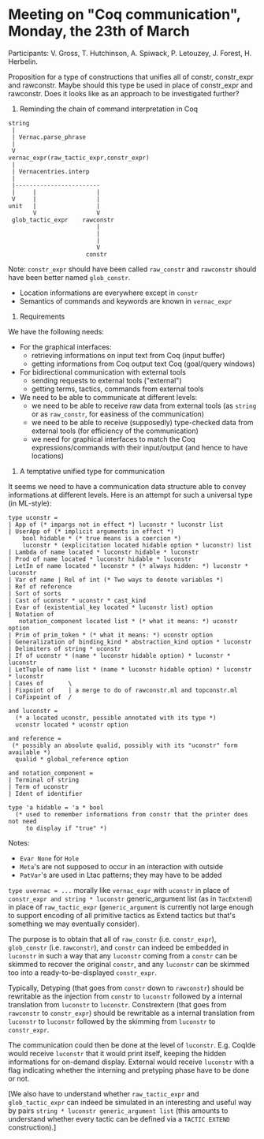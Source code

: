 Meeting on "Coq communication", Monday, the 23th of March
=========================================================

Participants: V. Gross, T. Hutchinson, A. Spiwack, P. Letouzey, J. Forest, H. Herbelin.

Proposition for a type of constructions that unifies all of constr, constr\_expr and rawconstr. Maybe should this type be used in place of constr\_expr and rawconstr. Does it looks like as an approach to be investigated further?

1.  Reminding the chain of command interpretation in Coq

<!-- -->

    string
     |
     | Vernac.parse_phrase
     |
     V
    vernac_expr(raw_tactic_expr,constr_expr)
     |
     | Vernacentries.interp
     |
     |------------------------
     |     |                 |
     V     |                 |
    unit   |                 |
           V                 V
     glob_tactic_expr    rawconstr
                             |
                             |
                             |
                             V
                          constr

Note: `constr_expr` should have been called `raw_constr` and `rawconstr` should have been better named `glob_constr`.

-   Location informations are everywhere except in `constr`
-   Semantics of commands and keywords are known in `vernac_expr`

1.  Requirements

We have the following needs:

-   For the graphical interfaces:
    -   retrieving informations on input text from Coq (input buffer)
    -   getting informations from Coq output text Coq (goal/query windows)
-   For bidirectional communication with external tools
    -   sending requests to external tools ("external")
    -   getting terms, tactics, commands from external tools
-   We need to be able to communicate at different levels:
    -   we need to be able to receive raw data from external tools (as `string` or as `raw_constr`, for easiness of the communication)
    -   we need to be able to receive (supposedly) type-checked data from external tools (for efficiency of the communication)
    -   we need for graphical interfaces to match the Coq expressions/commands with their input/output (and hence to have locations)

1.  A temptative unified type for communication

It seems we need to have a communication data structure able to convey informations at different levels. Here is an attempt for such a universal type (in ML-style):

    type uconstr =
    | App of (* impargs not in effect *) luconstr * luconstr list
    | UserApp of (* implicit arguments in effect *)
        bool hidable * (* true means is a coercion *)
        luconstr * (explicitation located hidable option * luconstr) list
    | Lambda of name located * luconstr hidable * luconstr
    | Prod of name located * luconstr hidable * luconstr
    | LetIn of name located * luconstr * (* always hidden: *) luconstr * luconstr
    | Var of name | Rel of int (* Two ways to denote variables *)
    | Ref of reference
    | Sort of sorts
    | Cast of uconstr * uconstr * cast_kind
    | Evar of (existential_key located * luconstr list) option
    | Notation of
       notation_component located list * (* what it means: *) uconstr option
    | Prim of prim_token * (* what it means: *) uconstr option
    | Generalization of binding_kind * abstraction_kind option * luconstr
    | Delimiters of string * uconstr
    | If of uconstr * (name * luconstr hidable option) * luconstr * luconstr
    | LetTuple of name list * (name * luconstr hidable option) * luconstr * luconstr
    | Cases of       \
    | Fixpoint of    | a merge to do of rawconstr.ml and topconstr.ml
    | CoFixpoint of  /

    and luconstr =
      (* a located uconstr, possible annotated with its type *)
      uconstr located * uconstr option

    and reference =
     (* possibly an absolute qualid, possibly with its "uconstr" form available *)
      qualid * global_reference option

    and notation_component =
    | Terminal of string
    | Term of uconstr
    | Ident of identifier

    type 'a hidable = 'a * bool
      (* used to remember informations from constr that the printer does not need
         to display if "true" *)

Notes:

-   `Evar None` for `Hole`
-   `Meta`'s are not supposed to occur in an interaction with outside
-   `PatVar`'s are used in Ltac patterns; they may have to be added

`type uvernac = ...` morally like `vernac_expr` with `uconstr` in place of `constr_expr and string * luconstr` generic\_argument list (as in `TacExtend`) in place of `raw_tactic_expr` (`generic_argument` is currently not large enough to support encoding of all primitive tactics as Extend tactics but that's something we may eventually consider).

The purpose is to obtain that all of `raw_constr` (i.e. `constr_expr`), `glob_constr` (i.e. r`awconstr`), and `constr` can indeed be embedded in `luconstr` in such a way that any `luconstr` coming from a `constr` can be skimmed to recover the original `constr`, and any `luconstr` can be skimmed too into a ready-to-be-displayed `constr_expr`.

Typically, Detyping (that goes from `constr` down to `rawconstr`) should be rewritable as the injection from `constr` to `luconstr` followed by a internal translation from `luconstr` to `luconstr`. Constrextern (that goes from `rawconstr` to `constr_expr`) should be rewritable as a internal translation from `luconstr` to `luconstr` followed by the skimming from `luconstr` to `constr_expr`.

The communication could then be done at the level of `luconstr`. E.g. CoqIde would receive `luconstr` that it would print itself, keeping the hidden informations for on-demand display. External would receive `luconstr` with a flag indicating whether the interning and pretyping phase have to be done or not.

\[We also have to understand whether `raw_tactic_expr` and `glob_tactic_expr` can indeed be simulated in an interesting and useful way by pairs `string * luconstr generic_argument list` (this amounts to understand whether every tactic can be defined via a `TACTIC EXTEND` construction).\]
